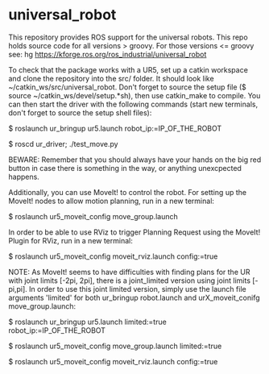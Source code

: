 universal_robot
===============

This repository provides ROS support for the universal robots.  This repo holds source code for all versions > groovy.  For those versions <= groovy see: hg https://kforge.ros.org/ros_industrial/universal_robot

To check that the package works with a UR5, set up a catkin workspace and clone the repository into the src/ folder. It should look like ~/catkin_ws/src/universal_robot. Don't forget to source the setup file ($ source ~/catkin_ws/devel/setup.*sh), then use catkin_make to compile.
You can then start the driver with the following commands (start new terminals, don't forget to source the setup shell files):

$ roslaunch ur_bringup ur5.launch robot_ip:=IP_OF_THE_ROBOT

$ roscd ur_driver; ./test_move.py

BEWARE:
Remember that you should always have your hands on the big red button in case there is something in the way, or anything unexcpected happens.



Additionally, you can use MoveIt! to control the robot.
For setting up the MoveIt! nodes to allow motion planning, run in a new terminal:

$ roslaunch ur5_moveit_config move_group.launch

In order to be able to use RViz to trigger Planning Request using the MoveIt! Plugin for RViz, run in a new terminal:

$ roslaunch ur5_moveit_config moveit_rviz.launch config:=true

NOTE: 
As MoveIt! seems to have difficulties with finding plans for the UR with joint limits [-2pi, 2pi], there is a joint_limited version using joint limits [-pi,pi]. In order to use this joint limited version, simply use the launch file arguments 'limited' for both ur_bringup robot.launch and urX_moveit_conifg move_group.launch:

$ roslaunch ur_bringup ur5.launch limited:=true robot_ip:=IP_OF_THE_ROBOT

$ roslaunch ur5_moveit_config move_group.launch limited:=true

$ roslaunch ur5_moveit_config moveit_rviz.launch config:=true





